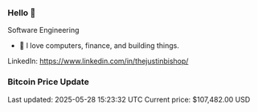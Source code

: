 ### Hello 🤙  

Software Engineering

- 🔭 I love computers, finance, and building things.
  
LinkedIn: https://www.linkedin.com/in/thejustinbishop/  




































































































































































































































































































































































































































































































### Bitcoin Price Update
Last updated: 2025-05-28 15:23:32 UTC
Current price: $107,482.00 USD
